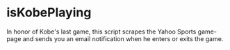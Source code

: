 # isKobePlaying
In honor of Kobe's last game, this script scrapes the Yahoo Sports game-page and sends you an email notification when he enters or exits the game.
